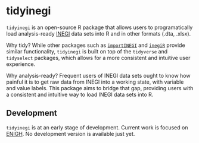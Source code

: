 # tidyinegi

`tidyinegi` is an open-source R package that allows users to
programatically load analysis-ready [INEGI](https://www.inegi.org.mx/)
data sets into R and in other formats (.dta, .xlsx).

Why tidy? While other packages such as
[`importINEGI`](https://github.com/crenteriam/importinegi) and
[`inegiR`](https://github.com/Eflores89/inegiR) provide similar
functionality, `tidyinegi` is built on top of the `tidyverse` and
`tidyselect` packages, which allows for a more consistent and intuitive
user experience.

Why analysis-ready? Frequent users of INEGI data sets ought to know how
painful it is to get raw data from INEGI into a working state, with
variable and value labels. This package aims to bridge that gap,
providing users with a consistent and intuitive way to load INEGI data
sets into R.

## Development

`tidyinegi` is at an early stage of development. Current work is focused
on [ENIGH](https://www.inegi.org.mx/programas/enigh/nc/2022/). No
development version is available just yet.
